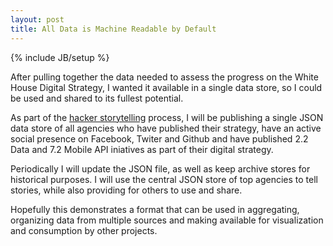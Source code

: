 ```yaml
---
layout: post
title: All Data is Machine Readable by Default
---
```


{% include JB/setup %}

<p>After pulling together the data needed to assess the progress on the White House Digital Strategy, I wanted it available in a single data store, so I could be used and shared to its fullest potential.</p>
<p>As part of the <a href="http://hackerstorytelling.com" taraget="_blank">hacker storytelling</a> process, I will be publishing a single JSON data store of all agencies who have published their strategy, have an active social presence on Facebook, Twiter and Github and have published 2.2 Data and 7.2 Mobile API iniatives as part of their digital strategy.</p>
<p>Periodically I will update the JSON file, as well as keep archive stores for historical purposes. I will use the central JSON store of top agencies to tell stories, while also providing for others to use and share.</p>
<p>Hopefully this demonstrates a format that can be used in aggregating, organizing data from multiple sources and making available for visualization and consumption by other projects.</p>